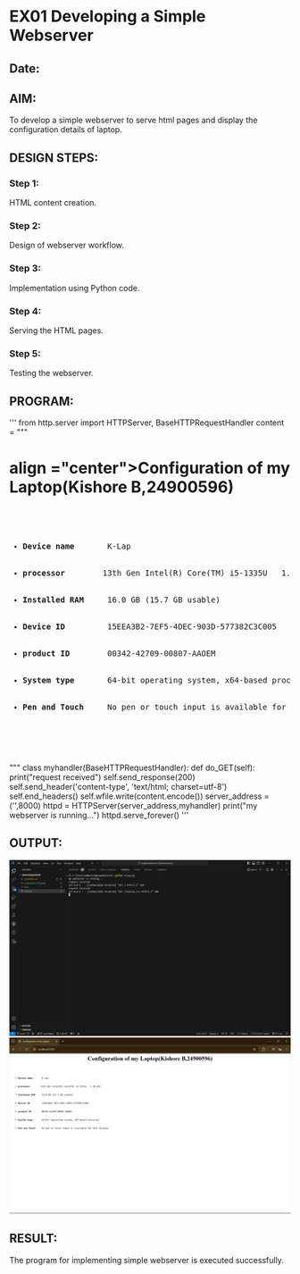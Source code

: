 # EX01 Developing a Simple Webserver
## Date:

## AIM:
To develop a simple webserver to serve html pages and display the configuration details of laptop.

## DESIGN STEPS:
### Step 1: 
HTML content creation.

### Step 2:
Design of webserver workflow.

### Step 3:
Implementation using Python code.

### Step 4:
Serving the HTML pages.

### Step 5:
Testing the webserver.

## PROGRAM:
'''
from http.server import HTTPServer, BaseHTTPRequestHandler
content = """
<html lang="en">
<head>
    <title>Configuration of my Laptop</title>
</head>
<body>
    <h1> align ="center">Configuration of my Laptop(Kishore B,24900596)</h1>
    <pre>
        <ul>
        <li><b>Device name</b>       K-Lap</li>
        <li><b>processor </b >       13th Gen Intel(R) Core(TM) i5-1335U   1.30 GHz</li>
        <li><b>Installed RAM </b>    16.0 GB (15.7 GB usable)</li>
        <li><b>Device ID</b>         15EEA3B2-7EF5-4DEC-903D-577382C3C005</li>
        <li><b>product ID </b>       00342-42709-00807-AAOEM</li>
        <li><b>System type</b>       64-bit operating system, x64-based processor</li>
        <li><b>Pen and Touch</b>     No pen or touch input is available for this display</li>
        </ul>
    </pre>
</body>
</html>
"""
class myhandler(BaseHTTPRequestHandler):
    def do_GET(self):
        print("request received")
        self.send_response(200)
        self.send_header('content-type', 'text/html; charset=utf-8')
        self.end_headers()
        self.wfile.write(content.encode())
server_address = ('',8000)
httpd = HTTPServer(server_address,myhandler)
print("my webserver is running...")
httpd.serve_forever()
'''

## OUTPUT:
![alt text](<Screenshot (12).png>) 
![alt text](<Screenshot (11).png>)
## RESULT:
The program for implementing simple webserver is executed successfully.

